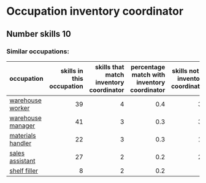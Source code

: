 # Occupation inventory coordinator
## Number skills 10
### Similar occupations:
| occupation                                |   skills in this occupation |   skills that match inventory coordinator |   percentage match with inventory coordinator |   skills not in inventory coordinator |
|:------------------------------------------|----------------------------:|------------------------------------------:|----------------------------------------------:|--------------------------------------:|
| [warehouse worker](warehouse_worker.md)   |                          39 |                                         4 |                                           0.4 |                                    35 |
| [warehouse manager](warehouse_manager.md) |                          41 |                                         3 |                                           0.3 |                                    38 |
| [materials handler](materials_handler.md) |                          22 |                                         3 |                                           0.3 |                                    19 |
| [sales assistant](sales_assistant.md)     |                          27 |                                         2 |                                           0.2 |                                    25 |
| [shelf filler](shelf_filler.md)           |                           8 |                                         2 |                                           0.2 |                                     6 |
